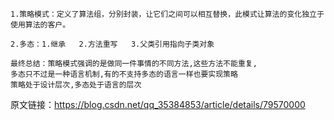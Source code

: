  
~~~
1.策略模式：定义了算法组，分别封装，让它们之间可以相互替换，此模式让算法的变化独立于使用算法的客户。

2.多态：1.继承   2.方法重写   3.父类引用指向子类对象

最终总结：策略模式强调的是做同一件事情的不同方法,这些方法不能重复,
多态只不过是一种语言机制,有的不支持多态的语言一样也要实现策略
策略处于设计层次,多态处于语言的层次
~~~
原文链接：https://blog.csdn.net/qq_35384853/article/details/79570000